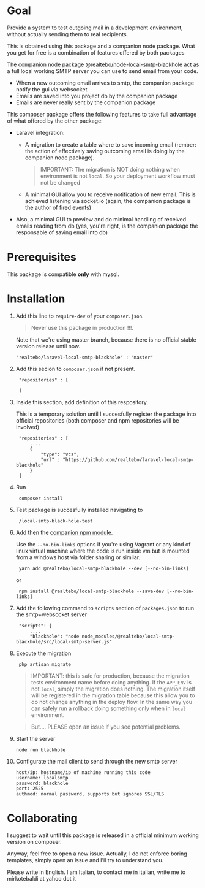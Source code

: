 # Goal

Provide a system to test outgoing mail in a development environment, without actually sending them to real recipients. 

This is obtained using this package and a companion node package. What you get for free is a combination of features offered by both packages

The companion node package [@realtebo/node-local-smtp-blackhole](https://www.npmjs.com/package/@realtebo/local-smtp-blackhole) act as a full local 
working SMTP server you can use to send email from your code.
- When a new outcoming email arrives to smtp, the companion package notify the gui via websocket
- Emails are saved into you project db by the companion package
- Emails are never really sent by the companion package

This composer package offers the following features to take full advantage of what offered by the other package:
- Laravel integration:
  - A migration to create a table where to save incoming email (rember: the action of effectively saving outcoming email is doing by the companion node package).

    > IMPORTANT: The migration is NOT doing nothing when environment is not `local`. So your deployment workflow must not be changed

  - A minimal GUI allow you to receive notification of new email. This is achieved listening via socket.io (again, the companion package is the author of fired events)
- Also, a minimal GUI to preview and do minimal handling of received emails reading from db (yes, you're right, is the companion package the responsable of saving email into db)

# Prerequisites

This package is compatible **only** with mysql.

# Installation

1. Add this line to `require-dev` of your `composer.json`. 

    > Never use this package in production !!!. 
   
   Note that we're using master branch, because there is no official stable version release until now. 

       "realtebo/laravel-local-smtp-blackhole" : "master"

2. Add this secion to `composer.json` if not present.

        "repositories" : [

        ]


3. Inside this section, add definition of this respository. 

   This is a temporary solution until I succesfully register the package into official repositories (both composer and npm repositories will be involved)

        "repositories" : [
            ....
            {
                "type": "vcs",
                "url" : "https://github.com/realtebo/laravel-local-smtp-blackhole"
            }
        ]


4. Run

        composer install


5. Test package is succesfully installed navigating to 


        /local-smtp-black-hole-test

6. Add then the [companion npm module](https://www.npmjs.com/package/@realtebo/local-smtp-blackhole). 


   Use the `--no-bin-links` options if you're using Vagrant or any kind of linux virtual machine where the code is run inside vm but is mounted from a windows host via folder sharing or similar.

        yarn add @realtebo/local-smtp-blackhole --dev [--no-bin-links]

    or

        npm install @realtebo/local-smtp-blackhole --save-dev [--no-bin-links]


7. Add the following command to `scripts` section of `packages.json` to run the smtp+websocket server

        "scripts": {
            ....
            "blackhole": "node node_modules/@realtebo/local-smtp-blackhole/src/local-smtp-server.js"


8. Execute the migration

        php artisan migrate

    > IMPORTANT: this is safe for production, because the migration tests environment name before doing anything.
      If the `APP_ENV` is not `local`, simply the migration does nothing. The migration 
      itself will be registered in the migration table because this allow you to do not
      change anything in the deploy flow. In the same way you can safely run a rollback
      doing something only when in `local` environment.

    > But.... PLEASE open an issue if you see potential problems.

9. Start the server 

       node run blackhole   

10. Configurate the mail client to send through the new smtp server

        host/ip: hostname/ip of machine running this code
        username: localsmtp
        password: blackhole
        port: 2525
        authmod: normal password, supports but ignores SSL/TLS

# Collaborating

I suggest to wait until this package is released in a official minimum working version on composer.

Anyway, feel free to open a new issue. Actually, I do not enforce boring templates, simply open an issue and I'll try to understand you. 

Please write in English. I am Italian, to contact me in italian, write me to mirkotebaldi at yahoo dot it

